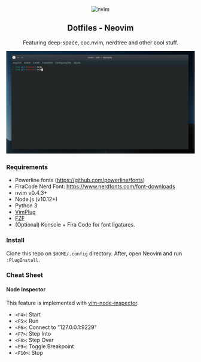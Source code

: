 <p align=center>
  <img
    width=300px
    src=https://1.bp.blogspot.com/-mj7MRrXI3jg/WOTuZ5eib7I/AAAAAAAADCU/STCXhKAtVL00FndX2PgU9bBIZyV9udIngCLcB/s1600/neovim-logo-shadow.png
    alt=nvim 
  />
</p>
<h2 align=center>
Dotfiles - Neovim
</h2>

<p align=center> Featuring deep-space, coc.nvim, nerdtree and other cool stuff. </p>
<p align=center> <img src=https://raw.githubusercontent.com/jrmmendes/nvim/main/demo.gif alt=demo/> </p>

### Requirements
- Powerline fonts (https://github.com/powerline/fonts)
- FiraCode Nerd Font: https://www.nerdfonts.com/font-downloads
- nvim v0.4.3+
- Node.js (v10.12+)
- Python 3
- [VimPlug](https://github.com/junegunn/vim-plug)
- [FZF](https://github.com/junegunn/fzf)
- (Optional) Konsole + Fira Code for font ligatures.

### Install
Clone this repo on `$HOME/.config` directory. After, open Neovim and run `:PlugInstall`.

### Cheat Sheet

#### Node Inspector
This feature is implemented with [vim-node-inspector](https://github.com/eliba2/vim-node-inspect).
* `<F4>`: Start
* `<F5>`: Run
* `<F6>`: Connect to "127.0.0.1:9229"
* `<F7>`: Step Into
* `<F8>`: Step Over
* `<F9>`: Toggle Breakpoint
* `<F10>`: Stop
